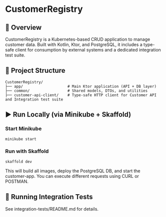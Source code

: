 # CustomerRegistry

## 🧾 Overview
CustomerRegistry is a Kubernetes-based CRUD application to manage customer data. Built with Kotlin, Ktor, and PostgreSQL, it includes a type-safe client for consumption by external systems and a dedicated integration test suite.

## 📁 Project Structure
```declarative
CustomerRegistry/
├── app/                    # Main Ktor application (API + DB layer)
├── common/                 # Shared models, DTOs, and utilities
├── customer-api-client/    # Type-safe HTTP client for Customer API and Integration test suite
```

## ▶️ Run Locally (via Minikube + Skaffold)
### Start Minikube
```
minikube start
```

### Run with Skaffold
```
skaffold dev
```
This will build all images, deploy the PostgreSQL DB, and start the customer-app. You can execute different requests using CURL or POSTMAN.

## 🧪 Running Integration Tests
See integration-tests/README.md for details.